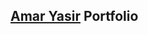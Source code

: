 <h2><a href="https://github.com/Amar-Dev1" class="text-decoration:none;">Amar Yasir</a> Portfolio</h2>